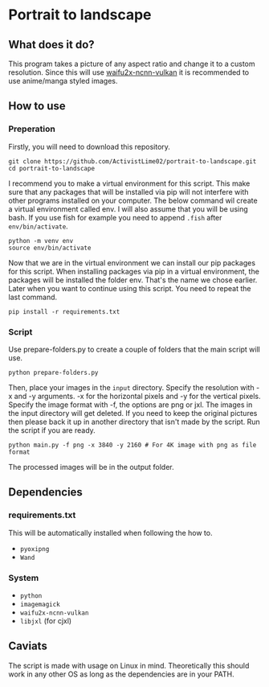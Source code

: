 # Portrait to landscape
## What does it do?
This program takes a picture of any aspect ratio and change it to a custom resolution. Since this will use [waifu2x-ncnn-vulkan](https://github.com/nihui/waifu2x-ncnn-vulkan) it is recommended to use anime/manga styled images.
## How to use
### Preperation
Firstly, you will need to download this repository.
```
git clone https://github.com/ActivistLime02/portrait-to-landscape.git
cd portrait-to-landscape
```
I recommend you to make a virtual environment for this script. This make sure that any packages that will be installed via pip will not interfere with other programs installed on your computer.
The below command wil create a virtual environment called env. I will also assume that you will be using bash. If you use fish for example you need to append `.fish` after `env/bin/activate`.
```
python -m venv env
source env/bin/activate
```
Now that we are in the virtual environment we can install our pip packages for this script. When installing packages via pip in a virtual environment, the packages will be installed the folder env. That's the name we chose earlier.
Later when you want to continue using this script. You need to repeat the last command.
```
pip install -r requirements.txt
```
### Script
Use prepare-folders.py to create a couple of folders that the main script will use.
```
python prepare-folders.py
```
Then, place your images in the `input` directory. Specify the resolution with -x and -y arguments. -x for the horizontal pixels and -y for the vertical pixels. Specify the image format with -f, the options are png or jxl.
The images in the input directory will get deleted. If you need to keep the original pictures then please back it up in another directory that isn't made by the script. Run the script if you are ready.
```
python main.py -f png -x 3840 -y 2160 # For 4K image with png as file format
```
The processed images will be in the output folder.
## Dependencies
### requirements.txt
This will be automatically installed when following the how to.
- `pyoxipng`
- `Wand`
### System
- `python`
- `imagemagick`
- `waifu2x-ncnn-vulkan`
- `libjxl` (for cjxl)
## Caviats
The script is made with usage on Linux in mind. Theoretically this should work in any other OS as long as the dependencies are in your PATH.
